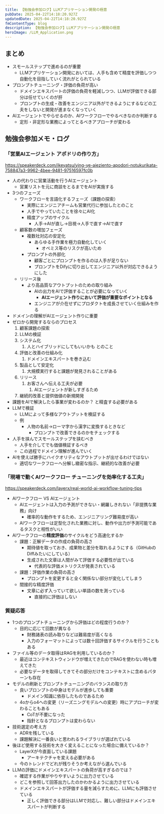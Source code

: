 ```yaml
---
title: 【勉強会参加ログ】LLMアプリケーション開発の極意
pubDate: 2025-04-22T14:18:20.927Z
updatedDate: 2025-04-22T14:18:20.927Z
fmContentType: blog
description: 【勉強会参加ログ】LLMアプリケーション開発の極意
heroImage: /LLM_Application.png
---
```

## まとめ

- スモールステップで進めるのが重要
    - LLMアプリケーション開発においては、人手も含めて精度を評価しつつ自動化を目指していく流れがとられている
- プロンプトチューニング・評価の負荷が高い
    - ドメインエキスパートの評価の負荷を軽減しつつ、LLMが評価できる部分は任せていくのが肝
    - プロンプトの生成・改善をエンジニア以外ができるようにするなどの工夫をしないと開発が進まなくなっていく
- AIエージェントでやらせるのか、AIワークフローでやるべきなのか判断する
    - 定形・非定形な業務によってとるべきアプローチが変わる

## 勉強会参加メモ・ログ

### 「営業AIエージェント アポドリの作り方」

https://speakerdeck.com/ikeyatsu/ying-ye-aieziento-apodori-notukurikata-758847a3-9962-4bee-9481-97516597fc0b

- 人の代わりに営業活動を行うAIエージェント
    - 営業リストを元に商談をとるまでをAIが実施する
- 3つのフェーズ
    - ワークフローを言語化するフェーズ（課題の探索）
        - 実際にエンジニアチームも営業代行に参加したとのこと
        - 人手でやっていたことを徐々にAI化
        - 精度アップのサイクル
            - 人手→AIが直し→目視→人手で直す→AIで直す
    - 顧客数の増加フェーズ
        - 複数社対応の安定化
            - あらゆる手作業を極力自動化していく
                - オペミス等のリスクが高いため
        - プロンプトの外部化
            - 顧客ごとにプロンプトを作るのは人手が足りない
            - プロンプトをDifyに切り出してエンジニア以外が対応できるようにした
    - リリース後
        - より高品質なアウトプットのための取り組み
            - AIの出力をAIで評価することが必要になっていく
                - **AIエージェント作りにおいて評価が重要なポイントとなる**
            - エンジニアが介在せずにプロダクトを成長させていく仕組みを作る
- ドメインの理解がAIエージェント作りに重要
- ゼロから開発するならのプロセス
    1. 顧客課題の探索
    2. LLMの検証
    3. システム化
        1. 人とハイブリッドにしてもいいかも とのこと
    4. 評価と改善の仕組み化
        1. ドメインエキスパートを巻き込む
    5. 製品として安定化
        1. 大規模実行すると課題が発見されることがある
    6. リリース
        1. お客さんへ伝える工夫が必要
            1. AIエージェントが新しすぎるため
    7. 継続的改善と提供価値の新規開発
- 課題をAIで解決したら事業が変わるのか？ と精査する必要がある
- LLMで検証
    - LLMによって多様なアウトプットを検証する
    - 例
        - 人物の名前→ローマ字から漢字に変換するときなど
            - プロンプトで改善できるのかをチェックする
- 人手を挟んでスモールステップを挟むべき
    - 人手を介してでも価値検証するべき
    - この過程でドメイン理解が進んでいく
- AIを使えば勝手にハイクオリティなアウトプットが出せるわけではない
    - 適切なワークフローへ分解し緻密な指示、継続的な改善が必要

### 「現場で動くAIワークフロー チューニングを効率化する工夫」

https://speakerdeck.com/layerx/real-world-ai-workflow-tuning-tips

- AIワークフロー VS AIエージェント
    - AIエージェントは入力の予測ができない・網羅しきれない「非提携な業務」向け
        - 確率的な動作をするため、エンジニアリング難易度が高い
    - AIワークフローは定型化された業務に対し、動作や出力が予測可能であるタスクと相性がいい
- AIワークフローの**精度評価**のサイクルをどう高速化するか
    - 課題：正解データの作成の負荷の高さ
        - 期待値を取っておき、成果物と差分を取れるようにする（GitHubのDiffみたいにしている）
        - 生成された文章は人間がみて評価する必要性が出ている
            - 代表的な評価メトリクスが発表されている
    - 課題：評価作業の負荷の高さ
        - プロンプトを変更すると全く関係ない部分が変化してしまう
    - 間接的な精度評価
        - 文章に必ず入っていて欲しい単語の数を測っている
            - 直接的に評価はしない

### 質疑応答

- 1つのプロンプトチューニングから評価はどの程度行うのか？
    - 目的に応じて回数が異なる
        - 財務諸表の読み取りなどは難易度が高くなる
        - 入力のフォーマットによっては数十回評価するサイクルを行うこともある
- ファイル等のデータ取得はRAGを利用しているのか？
    - 最近はコンテキストウィンドウが増えてきたのでRAGを使わない時も増えてきた
    - 必要なデータを取得してきてその部分だけをコンテキストに含めるパターンも存在
- モデルの刷新とプロンプトチューニングのバランスの取り方
    - 良いプロンプトの中身はモデルが進歩しても重要
        - ドメイン知識に依存したものであるため
    - 4oからo4への変更（リーズニングモデルへの変更）時にアプローチが変わることもある
        - CoTが不要になった
        - 指針となるプロンプトは変わらない
- 技術選定の考え方
    - ADRを残している
    - 課題解決に一番良いと思われるライブラリが選ばれている
- 後ほど使用する技術を大きく変えることになった場合に備えているか？
    - LayerXが今直面している課題
        - アーキテクチャを変える必要がある
    - 今のトレンドでどれが残りそうか考えながら選んでいる
- LLMの評価にドメインエキスパートの負荷が高すぎるのでは？
    - 確認する作業がやりやすいように出力させている
    - どこを参照して回答出力したのかわかるように出力させている
    - ドメインエキスパートが評価する量を減らすために、LLMにも評価させている
        - 正しく評価できる部分はLLMで対応し、難しい部分はドメインエキスパートが判断する